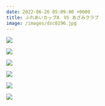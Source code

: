 ```yaml
---
date: 2022-06-26 05:09:00 +0000
title: ふれあいカップA　VS あざみクラブ
image: /images/dsc0196.jpg
---
```

![](/images/dsc_0994.jpg)

![](/images/dsc_1000.jpg)

![](/images/dsc_1022.jpg)

![](/images/dsc0023.jpg)

![](/images/dsc_0086.jpg)

![](/images/dsc_0113.jpg)
